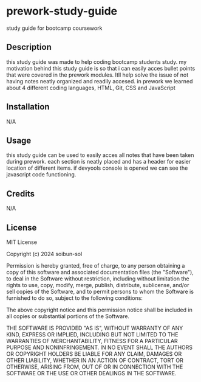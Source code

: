 # prework-study-guide
study guide for bootcamp coursework

## Description

this study guide was made to help coding bootcamp students study. my motivation behind this study guide is so that i can easily acces bullet points that were covered in the prework modules. Itll help solve the issue of not having notes neatly organized and readily accesed. in prework we learned about 4 different coding languages, HTML, Git, CSS and JavaScript 


## Installation
N/A

## Usage

this study guide can be used to easily acces all notes that have been taken during prework. each section is neatly placed and has a header for easier location of different items. if devyools console is opened we can see the javascript code functioning.

## Credits
N/A

## License

MIT License

Copyright (c) 2024 soibun-sol

Permission is hereby granted, free of charge, to any person obtaining a copy
of this software and associated documentation files (the "Software"), to deal
in the Software without restriction, including without limitation the rights
to use, copy, modify, merge, publish, distribute, sublicense, and/or sell
copies of the Software, and to permit persons to whom the Software is
furnished to do so, subject to the following conditions:

The above copyright notice and this permission notice shall be included in all
copies or substantial portions of the Software.

THE SOFTWARE IS PROVIDED "AS IS", WITHOUT WARRANTY OF ANY KIND, EXPRESS OR
IMPLIED, INCLUDING BUT NOT LIMITED TO THE WARRANTIES OF MERCHANTABILITY,
FITNESS FOR A PARTICULAR PURPOSE AND NONINFRINGEMENT. IN NO EVENT SHALL THE
AUTHORS OR COPYRIGHT HOLDERS BE LIABLE FOR ANY CLAIM, DAMAGES OR OTHER
LIABILITY, WHETHER IN AN ACTION OF CONTRACT, TORT OR OTHERWISE, ARISING FROM,
OUT OF OR IN CONNECTION WITH THE SOFTWARE OR THE USE OR OTHER DEALINGS IN THE
SOFTWARE.
